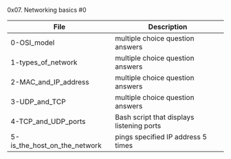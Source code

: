 0x07. Networking basics #0

File | Description
--- | ---
0-OSI_model | multiple choice question answers
1-types_of_network | multiple choice question answers
2-MAC_and_IP_address | multiple choice question answers
3-UDP_and_TCP | multiple choice question answers
4-TCP_and_UDP_ports | Bash script that displays listening ports
5-is_the_host_on_the_network | pings specified IP address 5 times
